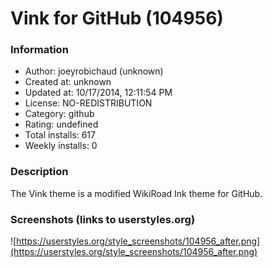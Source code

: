 # Vink for GitHub (104956)

### Information
- Author: joeyrobichaud (unknown)
- Created at: unknown
- Updated at: 10/17/2014, 12:11:54 PM
- License: NO-REDISTRIBUTION
- Category: github
- Rating: undefined
- Total installs: 617
- Weekly installs: 0


### Description
The Vink theme is a modified WikiRoad Ink theme for GitHub.


### Screenshots (links to userstyles.org)
![https://userstyles.org/style_screenshots/104956_after.png](https://userstyles.org/style_screenshots/104956_after.png)


